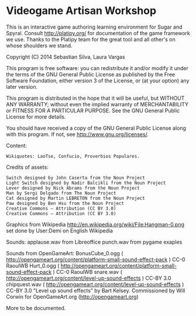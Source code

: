 Videogame Artisan Workshop
==========================

This is an interactive game authoring learning environment for Sugar and Spyral.
Consult http://platipy.org/ for documentation of the game framework we use.
Thanks to the Platipy team for the great tool and all other's on whose shoulders
we stand.

Copyright (C) 2014 Sebastian Silva, Laura Vargas

This program is free software: you can redistribute it and/or modify
it under the terms of the GNU General Public License as published by
the Free Software Foundation, either version 3 of the License, or
(at your option) any later version.

This program is distributed in the hope that it will be useful,
but WITHOUT ANY WARRANTY; without even the implied warranty of
MERCHANTABILITY or FITNESS FOR A PARTICULAR PURPOSE.  See the
GNU General Public License for more details.

You should have received a copy of the GNU General Public License
along with this program.  If not, see <http://www.gnu.org/licenses/>.

Content:

    Wikiquotes: LaoTse, Confucio, Proverbios Populares.

Credits of assets:

    Switch designed by John Caserta from the Noun Project
    Light Switch designed by Nadir Balcikli from the Noun Project
    Lever designed by Nick Abrams from the Noun Project
    Man by Sergi Delgado from The Noun Project
    Cat designed by Martin LEBRETON from the Noun Project
    Paw designed by Ben Hsu from the Noun Project
    Creative Commons – Attribution (CC BY 3.0)
    Creative Commons – Attribution (CC BY 3.0) 
    
Graphics from Wikipedia
http://en.wikipedia.org/wiki/File:Hangman-0.png set done by User:Demi on English Wikipedia

Sounds:
applause.wav from Libreoffice
punch.wav from pygame exaples

Sounds from OpenGameArt:
BonusCube_0.ogg ( http://opengameart.org/content/platform-small-sound-effect-pack ) CC-0 RaoulWB
Hurt_0.ogg ( http://opengameart.org/content/platform-small-sound-effect-pack ) CC-0 RaoulWB
snare.wav ( http://opengameart.org/content/level-up-sound-effects ) CC-BY 3.0
chipquest.wav ( http://opengameart.org/content/level-up-sound-effects ) CC-BY 3.0
"Level up sound effects" by Bart Kelsey. Commissioned by Will Corwin for OpenGameArt.org (http://opengameart.org)

More to be documented.
